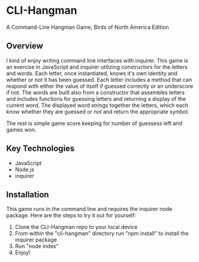 # CLI-Hangman
A Command-Line Hangman Game, Birds of North America Edition

## Overview
I kind of enjoy writing command line interfaces with inquirer. This game is an exercise in JavaScript and inquirer utilizing constructors for the letters and words. Each letter, once instantiated, knows it's own identity and whether or not it has been guessed. Each letter includes a method that can respond with either the value of itself if guessed correctly or an underscore if not. The words are built also from a constructor that assembles letters and includes functions for guessing letters and returning a display of the current word. The displayed word strings together the letters, which each know whether they are guessed or not and return the appropriate symbol. 

The rest is simple game score keeping for number of guessess left and games won.

## Key Technologies

* JavaScript
* Node.js
* inquirer

## Installation
This game runs in the command line and requires the inquirer node package. Here are the steps to try it out for yourself:

1. Clone the CLI-Hangman repo to your local device
2. From within the "cli-hangman" directory run "npm install" to install the inquirer package
3. Run "node index"
4. Enjoy!
